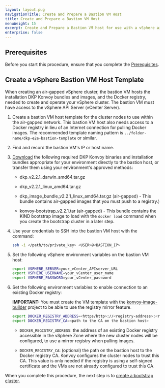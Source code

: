 ```yaml
---
layout: layout.pug
navigationTitle: Create and Prepare a Bastion VM Host
title: Create and Prepare a Bastion VM Host
menuWeight: 15
excerpt: Create and Prepare a Bastion VM host for use with a vSphere air-gapped cluster
enterprise: false
---
```


## Prerequisites

Before you start this procedure, ensure that you complete the [Prerequisites][prereqs].

## Create a vSphere Bastion VM Host Template
When creating an air-gapped vSphere cluster, the bastion VM hosts the installation DKP Konvoy bundles and images, and the Docker registry, needed to create and operate your vSphere cluster. The bastion VM must have access to the vSphere API Server (vCenter Server).

1.  Create a bastion VM host template for the cluster nodes to use within the air-gapped network. This bastion VM host also needs access to a Docker registry in lieu of an Internet connection for pulling Docker images. The recommended template naming pattern is `../folder-name/dkp-e2e-bastion-template` or similar.

1.  Find and record the bastion VM's IP or host name.

1.  [Download][download] the following required DKP Konvoy binaries and installation bundles appropriate for your environment directly to the bastion host, or transfer them using your environment's approved methods:

    - dkp_v2.2.1_darwin_amd64.tar.gz

    - dkp_v2.2.1_linux_amd64.tar.gz

    - dkp_image_bundle_v2.2.1_linux_amd64.tar.gz (air-gapped) - This bundle contains air-gapped images that you must push to a registry.)

    - konvoy-bootstrap_v2.2.1.tar (air-gapped) - This bundle contains the KIND bootstrap image to load with the `docker load` command when you create the bootstrap cluster in a later step.

1.  Use your credentials to SSH into the bastion VM host with the command:

    ```bash
    ssh -i </path/to/private_key> <USER>@<BASTION_IP>
    ```

1.  Set the following vSphere environment variables on the bastion VM host:

    ```bash
    export VSPHERE_SERVER=your_vCenter_APIserver_URL
    export VSPHERE_USERNAME=your_vCenter_user_name
    export VSPHERE_PASSWORD=your_vCenter_password
    ```

1.  Set the following environment variables to enable connection to an existing Docker registry:

    <p class="message--important"><strong>IMPORTANT: </strong>You must create the VM template with the <a href="https://github.com/mesosphere/konvoy-image-builder">konvoy-image-builder</a> project to be able to use the registry mirror feature.</p>

    ```bash
    export DOCKER_REGISTRY_ADDRESS=<https/http>://<registry-address>:<registry-port>
    export DOCKER_REGISTRY_CA=<path to the CA on the bastion host>
    ```

    - `DOCKER_REGISTRY_ADDRESS`: the address of an existing Docker registry accessible in the vSphere Zone where the new cluster nodes will be configured, to use a mirror registry when pulling images.

    - `DOCKER_REGISTRY_CA`: (optional) the path on the bastion host to the Docker registry CA. Konvoy configures the cluster nodes to trust this CA. This value is only needed if the registry is using a self-signed certificate and the VMs are not already configured to trust this CA.

When you complete this procedure, the next step is to [create a bootstrap cluster][bootstrap].

[download]: ../../../../download/
[prereqs]: ../../prerequisites/
[bootstrap]: ../bootstrap/
[set-up-mirrored-registry]: ../set-up-mirrored-registry/
